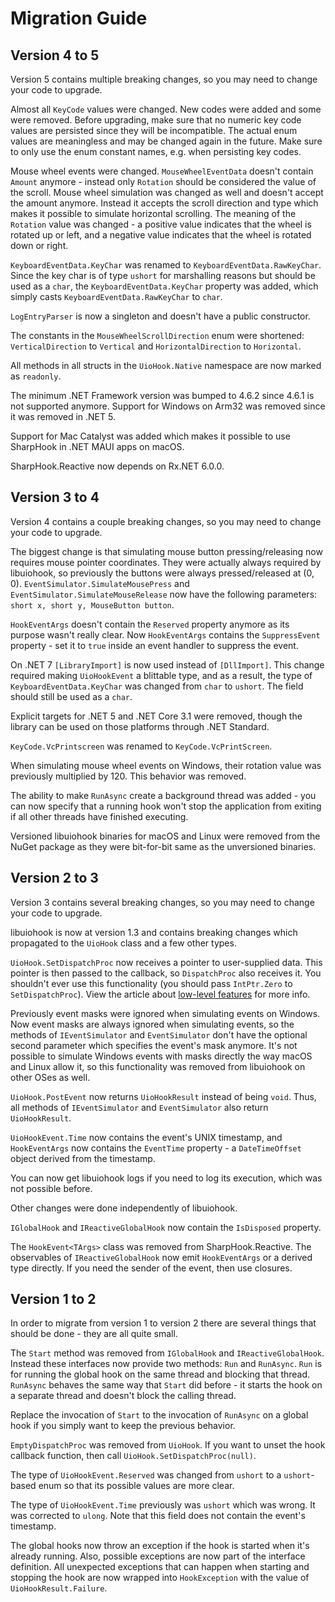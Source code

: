 # Migration Guide

## Version 4 to 5

Version 5 contains multiple breaking changes, so you may need to change your code to upgrade.

Almost all `KeyCode` values were changed. New codes were added and some were removed. Before upgrading, make sure that
no numeric key code values are persisted since they will be incompatible. The actual enum values are meaningless and
may be changed again in the future. Make sure to only use the enum constant names, e.g. when persisting key codes.

Mouse wheel events were changed. `MouseWheelEventData` doesn't contain `Amount` anymore - instead only `Rotation` should
be considered the value of the scroll. Mouse wheel simulation was changed as well and doesn't accept the amount anymore.
Instead it accepts the scroll direction and type which makes it possible to simulate horizontal scrolling. The
meaning of the `Rotation` value was changed - a positive value indicates that the wheel is rotated up or left, and
a negative value indicates that the wheel is rotated down or right.

`KeyboardEventData.KeyChar` was renamed to `KeyboardEventData.RawKeyChar`. Since the key char is of type `ushort` for
marshalling reasons but should be used as a `char`, the `KeyboardEventData.KeyChar` property was added, which simply
casts `KeyboardEventData.RawKeyChar` to `char`.

`LogEntryParser` is now a singleton and doesn't have a public constructor.

The constants in the `MouseWheelScrollDirection` enum were shortened: `VerticalDirection` to `Vertical` and
`HorizontalDirection` to `Horizontal`.

All methods in all structs in the `UioHook.Native` namespace are now marked as `readonly`.

The minimum .NET Framework version was bumped to 4.6.2 since 4.6.1 is not supported anymore. Support for Windows on
Arm32 was removed since it was removed in .NET 5.

Support for Mac Catalyst was added which makes it possible to use SharpHook in .NET MAUI apps on macOS.

SharpHook.Reactive now depends on Rx.NET 6.0.0.

## Version 3 to 4

Version 4 contains a couple breaking changes, so you may need to change your code to upgrade.

The biggest change is that simulating mouse button pressing/releasing now requires mouse pointer coordinates. They were
actually always required by libuiohook, so previously the buttons were always pressed/released at (0, 0).
`EventSimulator.SimulateMousePress` and `EventSimulator.SimulateMouseRelease` now have the following parameters:
`short x, short y, MouseButton button`.

`HookEventArgs` doesn't contain the `Reserved` property anymore as its purpose wasn't really clear. Now `HookEventArgs`
contains the `SuppressEvent` property - set it to `true` inside an event handler to suppress the event.

On .NET 7 `[LibraryImport]` is now used instead of `[DllImport]`. This change required making `UioHookEvent` a blittable
type, and as a result, the type of `KeyboardEventData.KeyChar` was changed from `char` to `ushort`. The field should
still be used as a `char`.

Explicit targets for .NET 5 and .NET Core 3.1 were removed, though the library can be used on those platforms through
.NET Standard.

`KeyCode.VcPrintscreen` was renamed to `KeyCode.VcPrintScreen`.

When simulating mouse wheel events on Windows, their rotation value was previously multiplied by 120. This behavior was
removed.

The ability to make `RunAsync` create a background thread was added - you can now specify that a running hook won't stop
the application from exiting if all other threads have finished executing.

Versioned libuiohook binaries for macOS and Linux were removed from the NuGet package as they were bit-for-bit same as
the unversioned binaries.

## Version 2 to 3

Version 3 contains several breaking changes, so you may need to change your code to upgrade.

libuiohook is now at version 1.3 and contains breaking changes which propagated to the `UioHook` class and a few other
types.

`UioHook.SetDispatchProc` now receives a pointer to user-supplied data. This pointer is then passed to the callback, so
`DispatchProc` also receives it. You shouldn't ever use this functionality (you should pass `IntPtr.Zero` to
`SetDispatchProc`). View the article about [low-level features](native.md) for more info.

Previously event masks were ignored when simulating events on Windows. Now event masks are always ignored when
simulating events, so the methods of `IEventSimulator` and `EventSimulator` don't have the optional second parameter
which specifies the event's mask anymore. It's not possible to simulate Windows events with masks directly the way macOS
and Linux allow it, so this functionality was removed from libuiohook on other OSes as well.

`UioHook.PostEvent` now returns `UioHookResult` instead of being `void`. Thus, all methods of `IEventSimulator` and
`EventSimulator` also return `UioHookResult`.

`UioHookEvent.Time` now contains the event's UNIX timestamp, and `HookEventArgs` now contains the `EventTime`
property - a `DateTimeOffset` object derived from the timestamp.

You can now get libuiohook logs if you need to log its execution, which was not possible before.

Other changes were done independently of libuiohook.

`IGlobalHook` and `IReactiveGlobalHook` now contain the `IsDisposed` property.

The `HookEvent<TArgs>` class was removed from SharpHook.Reactive. The observables of `IReactiveGlobalHook` now emit
`HookEventArgs` or a derived type directly. If you need the sender of the event, then use closures.

## Version 1 to 2

In order to migrate from version 1 to version 2 there are several things that should be done - they are all quite small.

The `Start` method was removed from `IGlobalHook` and `IReactiveGlobalHook`. Instead these interfaces now provide two
methods: `Run` and `RunAsync`. `Run` is for running the global hook on the same thread and blocking that thread.
`RunAsync` behaves the same way that `Start` did before - it starts the hook on a separate thread and doesn't block
the calling thread.

Replace the invocation of `Start` to the invocation of `RunAsync` on a global hook if you simply want to keep the
previous behavior.

`EmptyDispatchProc` was removed from `UioHook`. If you want to unset the hook callback function, then call
`UioHook.SetDispatchProc(null)`.

The type of `UioHookEvent.Reserved` was changed from `ushort` to a `ushort`-based enum so that its possible values are
more clear.

The type of `UioHookEvent.Time` previously was `ushort` which was wrong. It was corrected to `ulong`. Note that this
field does not contain the event's timestamp.

The global hooks now throw an exception if the hook is started when it's already running. Also, possible exceptions are
now part of the interface definition. All unexpected exceptions that can happen when starting and stopping the hook are
now wrapped into `HookException` with the value of `UioHookResult.Failure`.
